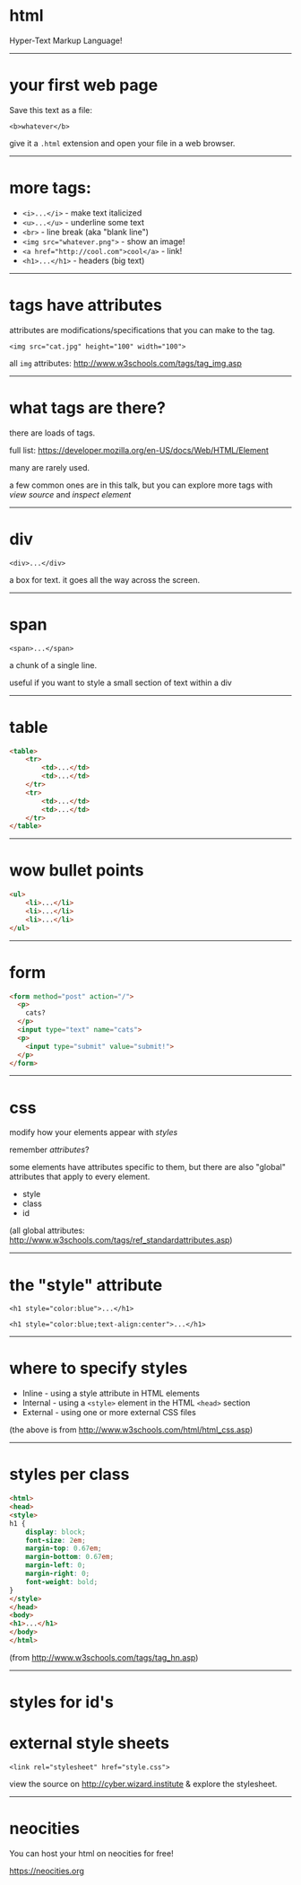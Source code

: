 # html

Hyper-Text Markup Language!

---

# your first web page

Save this text as a file:

```
<b>whatever</b>
```

give it a `.html` extension and open your file in a web browser.

---

# more tags:

* `<i>...</i>` - make text italicized
* `<u>...</u>` - underline some text
* `<br>` - line break (aka "blank line")
* `<img src="whatever.png">` - show an image!
* `<a href="http://cool.com">cool</a>` - link!
* `<h1>...</h1>` - headers (big text)

---

# tags have attributes

attributes are modifications/specifications that you can
make to the tag.

`<img src="cat.jpg" height="100" width="100">`

all `img` attributes: http://www.w3schools.com/tags/tag_img.asp

---

# what tags are there?

there are loads of tags.

full list:
https://developer.mozilla.org/en-US/docs/Web/HTML/Element

many are rarely used.

a few common ones are in this talk, but you can explore more
tags with *view source* and *inspect element*

---

# div

`<div>...</div>`

a box for text. it goes all the way across the screen.

---

# span

`<span>...</span>`

a chunk of a single line.

useful if you want to style a small section of text within a
div

---

# table

``` html
<table>
    <tr>
        <td>...</td>
        <td>...</td>
    </tr>
    <tr>
        <td>...</td>
        <td>...</td>
    </tr> 
</table>
```
---

# wow bullet points

``` html
<ul>
    <li>...</li>
    <li>...</li>
    <li>...</li>
</ul>
```

---

# form

``` html
<form method="post" action="/">
  <p>
    cats? 
  </p>
  <input type="text" name="cats">
  <p>
    <input type="submit" value="submit!">
  </p>
</form>
```

---

# css

modify how your elements appear with *styles*

remember *attributes*?

some elements have attributes specific to them, but there
are also "global" attributes that apply to every element.

* style
* class
* id

(all global attributes:
http://www.w3schools.com/tags/ref_standardattributes.asp)

---

# the "style" attribute

`<h1 style="color:blue">...</h1>`

`<h1 style="color:blue;text-align:center">...</h1>`

---

# where to specify styles

* Inline - using a style attribute in HTML elements
* Internal - using a `<style>` element in the HTML `<head>` section
* External - using one or more external CSS files

(the above is from
http://www.w3schools.com/html/html_css.asp)

---

# styles per class

``` html
<html>
<head>
<style>
h1 {
    display: block;
    font-size: 2em;
    margin-top: 0.67em;
    margin-bottom: 0.67em;
    margin-left: 0;
    margin-right: 0;
    font-weight: bold;
}
</style>
</head>
<body>
<h1>...</h1>
</body>
</html>
```

(from http://www.w3schools.com/tags/tag_hn.asp)

---

# styles for id's





# external style sheets

`<link rel="stylesheet" href="style.css">`

view the source on http://cyber.wizard.institute & explore
the stylesheet.

---


# neocities

You can host your html on neocities for free!

https://neocities.org
